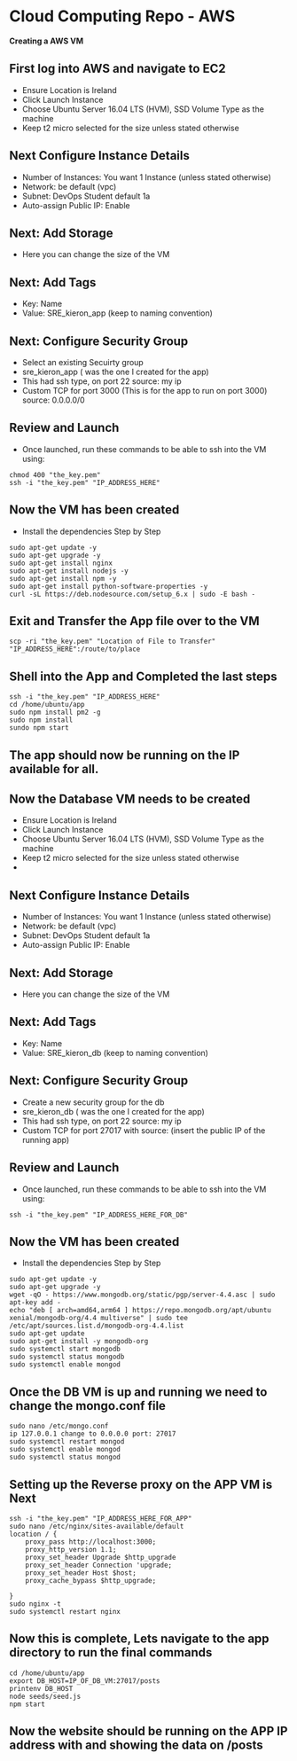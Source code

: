 # Cloud Computing Repo - AWS

**Creating a AWS VM**

## First log into AWS and navigate to EC2
- Ensure Location is Ireland 
- Click Launch Instance
- Choose Ubuntu Server 16.04 LTS (HVM), SSD Volume Type as the machine
- Keep t2 micro selected for the size unless stated otherwise
## Next Configure Instance Details
 - Number of Instances: You want 1 Instance (unless stated otherwise)
 - Network: be default (vpc)
 - Subnet: DevOps Student default 1a
 - Auto-assign Public IP: Enable
## Next: Add Storage
- Here you can change the size of the VM
## Next: Add Tags
 - Key: Name
 - Value: SRE_kieron_app (keep to naming convention)
## Next: Configure Security Group
 - Select an existing Secuirty group
 - sre_kieron_app ( was the one I created for the app)
 - This had ssh type, on port 22 source: my ip
 - Custom TCP for port 3000 (This is for the app to run on port 3000) source: 0.0.0.0/0
## Review and Launch
- Once launched, run these commands to be able to ssh into the VM using:
```
chmod 400 "the_key.pem"
ssh -i "the_key.pem" "IP_ADDRESS_HERE" 
```
## Now the VM has been created
 - Install the dependencies Step by Step
 ```
 sudo apt-get update -y
sudo apt-get upgrade -y
sudo apt-get install nginx
sudo apt-get install nodejs -y
sudo apt-get install npm -y
sudo apt-get install python-software-properties -y
curl -sL https://deb.nodesource.com/setup_6.x | sudo -E bash -
```
## Exit and Transfer the App file over to the VM
```
scp -ri "the_key.pem" "Location of File to Transfer" "IP_ADDRESS_HERE":/route/to/place
```
## Shell into the App and Completed the last steps
```
ssh -i "the_key.pem" "IP_ADDRESS_HERE"
cd /home/ubuntu/app
sudo npm install pm2 -g
sudo npm install
sundo npm start
```
## The app should now be running on the IP available for all.

## Now the Database VM needs to be created
- Ensure Location is Ireland 
- Click Launch Instance
- Choose Ubuntu Server 16.04 LTS (HVM), SSD Volume Type as the machine
- Keep t2 micro selected for the size unless stated otherwise
- 
## Next Configure Instance Details
 - Number of Instances: You want 1 Instance (unless stated otherwise)
 - Network: be default (vpc)
 - Subnet: DevOps Student default 1a
 - Auto-assign Public IP: Enable
## Next: Add Storage
- Here you can change the size of the VM
## Next: Add Tags
 - Key: Name
 - Value: SRE_kieron_db (keep to naming convention)
## Next: Configure Security Group
 - Create a new security group for the db
 - sre_kieron_db ( was the one I created for the app)
 - This had ssh type, on port 22 source: my ip
 - Custom TCP for port 27017 with source: (insert the public IP of the running app)
## Review and Launch
- Once launched, run these commands to be able to ssh into the VM using:
```
ssh -i "the_key.pem" "IP_ADDRESS_HERE_FOR_DB" 
```
## Now the VM has been created
 - Install the dependencies Step by Step
 ```
sudo apt-get update -y
sudo apt-get upgrade -y
wget -qO - https://www.mongodb.org/static/pgp/server-4.4.asc | sudo apt-key add -
echo "deb [ arch=amd64,arm64 ] https://repo.mongodb.org/apt/ubuntu xenial/mongodb-org/4.4 multiverse" | sudo tee /etc/apt/sources.list.d/mongodb-org-4.4.list
sudo apt-get update
sudo apt-get install -y mongodb-org
sudo systemctl start mongodb
sudo systemctl status mongodb
sudo systemctl enable mongod
```
## Once the DB VM is up and running we need to change the mongo.conf file
```
sudo nano /etc/mongo.conf
ip 127.0.0.1 change to 0.0.0.0 port: 27017
sudo systemctl restart mongod
sudo systemctl enable mongod
sudo systemctl status mongod
```
## Setting up the Reverse proxy on the APP VM is Next
```
ssh -i "the_key.pem" "IP_ADDRESS_HERE_FOR_APP" 
sudo nano /etc/nginx/sites-available/default
location / {
    proxy_pass http://localhost:3000;
    proxy_http_version 1.1;
    proxy_set_header Upgrade $http_upgrade
    proxy_set_header Connection 'upgrade;
    proxy_set_header Host $host;
    proxy_cache_bypass $http_upgrade;
    
}
sudo nginx -t
sudo systemctl restart nginx
```
## Now this is complete, Lets navigate to the app directory to run the final commands
```
cd /home/ubuntu/app
export DB_HOST=IP_OF_DB_VM:27017/posts
printenv DB_HOST
node seeds/seed.js
npm start
```
## Now the website should be running on the APP IP address with and showing the data on /posts

